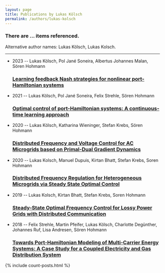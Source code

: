 ```yaml
---
layout: page
title: Publications by Lukas Kölsch
permalink: /authors/lukas-kolsch
---
```


<h3 id="number-posts">There are ... items referenced.</h3>
<p id='info-authors'>Alternative author names: Lukas Kölsch, Lukas Kolsch.</p>
<hr />
<ul class="post-list">
<li><span class='post-meta'>2023 -- Lukas Kölsch, Pol Jané Soneira, Albertus Johannes Malan, Sören Hohmann</span><h3><a class='post-link' href="{{ site.baseurl }}/learning-feedback-nash-strategies-for-nonlinear-port-hamiltonian-systems">Learning feedback Nash strategies for nonlinear port-Hamiltonian systems</a></h3></li>
<li><span class='post-meta'>2021 -- Lukas Kölsch, Pol Jané Soneira, Felix Strehle, Sören Hohmann</span><h3><a class='post-link' href="{{ site.baseurl }}/optimal-control-of-port-hamiltonian-systems-a-continuous-time-learning-approach">Optimal control of port-Hamiltonian systems: A continuous-time learning approach</a></h3></li>
<li><span class='post-meta'>2020 -- Lukas Kölsch, Katharina Wieninger, Stefan Krebs, Sören Hohmann</span><h3><a class='post-link' href="{{ site.baseurl }}/distributed-frequency-and-voltage-control-for-ac-microgrids-based-on-primal-dual-gradient-dynamics">Distributed Frequency and Voltage Control for AC Microgrids based on Primal-Dual Gradient Dynamics</a></h3></li>
<li><span class='post-meta'>2020 -- Lukas Kolsch, Manuel Dupuis, Kirtan Bhatt, Stefan Krebs, Soren Hohmann</span><h3><a class='post-link' href="{{ site.baseurl }}/distributed-frequency-regulation-for-heterogeneous-microgrids-via-steady-state-optimal-control">Distributed Frequency Regulation for Heterogeneous Microgrids via Steady State Optimal Control</a></h3></li>
<li><span class='post-meta'>2019 -- Lukas Kolsch, Kirtan Bhatt, Stefan Krebs, Soren Hohmann</span><h3><a class='post-link' href="{{ site.baseurl }}/steady-state-optimal-frequency-control-for-lossy-power-grids-with-distributed-communication">Steady-State Optimal Frequency Control for Lossy Power Grids with Distributed Communication</a></h3></li>
<li><span class='post-meta'>2018 -- Felix Strehle, Martin Pfeifer, Lukas Kölsch, Charlotte Degünther, Johannes Ruf, Lisa Andresen, Sören Hohmann</span><h3><a class='post-link' href="{{ site.baseurl }}/towards-port-hamiltonian-modeling-of-multi-carrier-energy-systems-a-case-study-for-a-coupled-electricity-and-gas-distribution-system">Towards Port-Hamiltonian Modeling of Multi-Carrier Energy Systems: A Case Study for a Coupled Electricity and Gas Distribution System</a></h3></li>

</ul>
{% include count-posts.html %}
